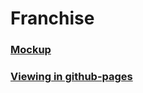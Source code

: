 # Franchise

### [Mockup](https://www.figma.com/file/g1feSxD3Uh4wp9vDtJBkdX/FEMIDA.FORCE?node-id=49%3A2)
### [Viewing in github-pages](https://SergeyGramakov.github.io/Franchise/)
